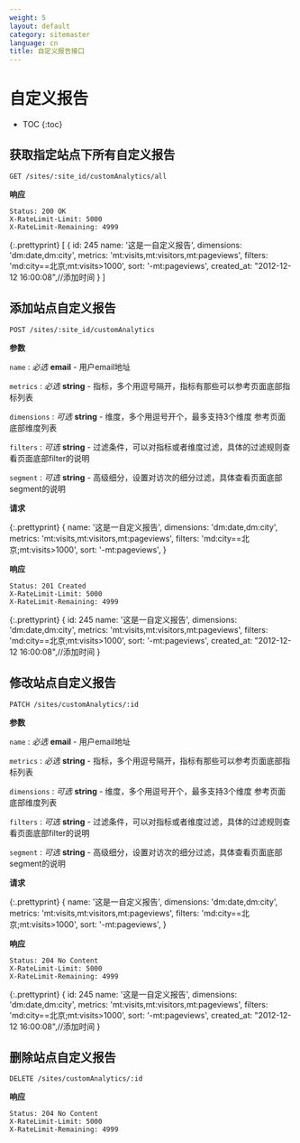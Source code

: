 ```yaml
---
weight: 5
layout: default
category: sitemaster
language: cn
title: 自定义报告接口
---
```


# 自定义报告

* TOC
{:toc}

## 获取指定站点下所有自定义报告

    GET /sites/:site_id/customAnalytics/all

**响应**

    Status: 200 OK
    X-RateLimit-Limit: 5000
    X-RateLimit-Remaining: 4999

{:.prettyprint}
    [
      {
          id: 245
          name: '这是一自定义报告',
          dimensions: 'dm:date,dm:city',
          metrics: 'mt:visits,mt:visitors,mt:pageviews',
          filters: 'md:city==北京;mt:visits>1000',
          sort: '-mt:pageviews',
          created_at: "2012-12-12 16:00:08",//添加时间
      }
    ]


## 添加站点自定义报告

    POST /sites/:site_id/customAnalytics

**参数**

`name`
: _必选_ **email** - 用户email地址

`metrics`
: _必选_ **string** - 指标，多个用逗号隔开，指标有那些可以参考页面底部指标列表

`dimensions`
: _可选_ **string** - 维度，多个用逗号开个，最多支持3个维度 参考页面底部维度列表

`filters`
: _可选_ **string** - 过滤条件，可以对指标或者维度过滤，具体的过滤规则查看页面底部filter的说明

`segment`
: _可选_ **string** - 高级细分，设置对访次的细分过滤，具体查看页面底部segment的说明


**请求**

{:.prettyprint}
    {
          name: '这是一自定义报告',
          dimensions: 'dm:date,dm:city',
          metrics: 'mt:visits,mt:visitors,mt:pageviews',
          filters: 'md:city==北京;mt:visits>1000',
          sort: '-mt:pageviews',
    }

**响应**

    Status: 201 Created
    X-RateLimit-Limit: 5000
    X-RateLimit-Remaining: 4999

{:.prettyprint}
    {
          id: 245
          name: '这是一自定义报告',
          dimensions: 'dm:date,dm:city',
          metrics: 'mt:visits,mt:visitors,mt:pageviews',
          filters: 'md:city==北京;mt:visits>1000',
          sort: '-mt:pageviews',
          created_at: "2012-12-12 16:00:08",//添加时间
    }

## 修改站点自定义报告

    PATCH /sites/customAnalytics/:id

**参数**

`name`
: _必选_ **email** - 用户email地址

`metrics`
: _必选_ **string** - 指标，多个用逗号隔开，指标有那些可以参考页面底部指标列表

`dimensions`
: _可选_ **string** - 维度，多个用逗号开个，最多支持3个维度 参考页面底部维度列表

`filters`
: _可选_ **string** - 过滤条件，可以对指标或者维度过滤，具体的过滤规则查看页面底部filter的说明

`segment`
: _可选_ **string** - 高级细分，设置对访次的细分过滤，具体查看页面底部segment的说明


**请求**

{:.prettyprint}
    {
          name: '这是一自定义报告',
          dimensions: 'dm:date,dm:city',
          metrics: 'mt:visits,mt:visitors,mt:pageviews',
          filters: 'md:city==北京;mt:visits>1000',
          sort: '-mt:pageviews',
    }

**响应**

    Status: 204 No Content
    X-RateLimit-Limit: 5000
    X-RateLimit-Remaining: 4999

{:.prettyprint}
    {
          id: 245
          name: '这是一自定义报告',
          dimensions: 'dm:date,dm:city',
          metrics: 'mt:visits,mt:visitors,mt:pageviews',
          filters: 'md:city==北京;mt:visits>1000',
          sort: '-mt:pageviews',
          created_at: "2012-12-12 16:00:08",//添加时间
    }

## 删除站点自定义报告

    DELETE /sites/customAnalytics/:id

**响应**

    Status: 204 No Content
    X-RateLimit-Limit: 5000
    X-RateLimit-Remaining: 4999
